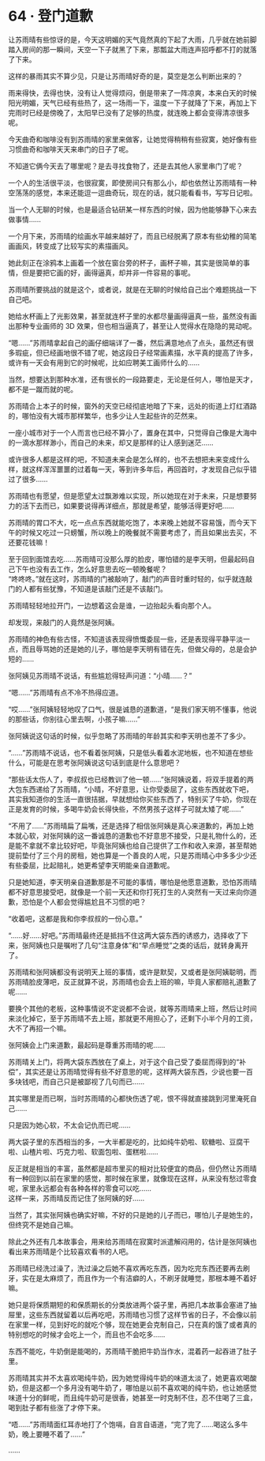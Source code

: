 <link rel="stylesheet" href="../styles/text.css"/>
<h1>64 · 登门道歉</h1>

让苏雨晴有些惊讶的是，今天这明媚的天气竟然真的下起了大雨，几乎就在她前脚踏入房间的那一瞬间，天空一下子就黑了下来，那瓢盆大雨连声招呼都不打的就落了下来。

这样的暴雨其实不算少见，只是让苏雨晴好奇的是，莫空是怎么判断出来的？

雨来得快，去得也快，没有让人觉得烦闷，倒是带来了一阵凉爽，本来白天的时候阳光明媚，天气已经有些热了，这一场雨一下，温度一下子就降了下来，再加上下完雨时已经是傍晚了，太阳早已没有了足够的热度，就连晚上都会变得清凉很多呢。

今天曲奇和咖啡没有到苏雨晴的家里来做客，让她觉得稍稍有些寂寞，她好像有些习惯曲奇和咖啡天天来串门的日子了呢。

不知道它俩今天去了哪里呢？是去寻找食物了，还是去其他人家里串门了呢？

一个人的生活很平淡，也很寂寞，即使房间只有那么小，却也依然让苏雨晴有一种空荡荡的感觉，本来还能逗一逗曲奇玩，现在的话，就只能看看书，写写日记啦。

当一个人无聊的时候，也是最适合钻研某一样东西的时候，因为他能够静下心来去做事情……

一个月下来，苏雨晴的绘画水平越来越好了，而且已经脱离了原本有些幼稚的简笔画画风，转变成了比较写实的素描画风。

她此刻正在涂鸦本上画着一个放在窗台旁的杯子，画杯子嘛，其实是很简单的事情，但是要把它画的好，画得逼真，却并非一件容易的事呢。

苏雨晴所要挑战的就是这个，或者说，就是在无聊的时候给自己出个难题挑战一下自己吧。

她给水杯画上了光影效果，甚至就连杯子里的水都尽量画得逼真一些，虽然没有画出那种专业画师的 3D 效果，但也相当逼真了，甚至让人觉得水在隐隐的晃动呢。

“嗯……”苏雨晴拿起自己的画仔细端详了一番，然后满意地点了点头，虽然还有很多瑕疵，但已经画地很不错了呢，她这段日子经常画素描，水平真的提高了许多，或许有一天会有用到它的时候呢，比如应聘美工画师什么的……

当然，想要达到那种水准，还有很长的一段路要走，无论是任何人，哪怕是天才，都不是一蹴而就的呢。

苏雨晴合上本子的时候，窗外的天空已经彻底地暗了下来，远处的街道上灯红酒路的，哪怕没有大城市那样繁华，也多少让人生起些许的茫然来。

一座小城市对于一个人而言也已经不算小了，置身在其中，只觉得自己像是大海中的一滴水那样渺小，而自己的未来，却又是那样的让人感到迷茫……

或许很多人都是这样的吧，不知道未来会是怎么样的，也不去想把未来变成什么样，就这样浑浑噩噩的过着每一天，等到许多年后，再回首时，才发现自己似乎错过了很多……

苏雨晴也有愿望，但是愿望太过飘渺难以实现，所以她现在对于未来，只是想要努力的活下去而已，如果要说得再详细点，那就是希望，能够活得更好吧……

苏雨晴的胃口不大，吃一点点东西就能吃饱了，本来晚上她就不容易饿，而今天下午的时候又吃过一只螃蟹，所以晚上的晚餐就不需要考虑了，而且如果出去买，不还要花钱嘛！

至于回到面馆去吃……苏雨晴可没那么厚的脸皮，哪怕错的是李天明，但最起码自己下午也没有去工作，怎么好意思去吃一顿晚餐呢？\
“咚咚咚。”就在这时，苏雨晴的门被敲响了，敲门的声音时重时轻的，似乎就连敲门的人都有些犹豫，不知道是该敲门还是不该敲门。

苏雨晴轻轻地拉开门，一边想着这会是谁，一边抬起头看向那个人。

却发现，来敲门的人竟然是张阿姨。

苏雨晴的神色有些古怪，不知道该表现得愤慨委屈一些，还是表现得平静平淡一点，而且辱骂她的还是她的儿子，哪怕是李天明有错在先，但做父母的，总是会护短的……

张阿姨见苏雨晴不说话，有些尴尬得轻声问道：“小晴……？”

“嗯……”苏雨晴有点不冷不热得应道。

“哎……”张阿姨轻轻地叹了口气，很是诚恳的道歉道，“是我们家天明不懂事，他说的那些话，你别往心里去啊，小孩子嘛……”

张阿姨说这句话的时候，似乎忽略了苏雨晴的年龄其实和李天明也差不了多少。

“……”苏雨晴不说话，也不看着张阿姨，只是低头看着水泥地板，也不知道在想些什么，可能是在思考张阿姨说这句话到底是什么意思吧？

“那些话太伤人了，李叔叔也已经教训了他一顿……”张阿姨说着，将双手提着的两大包东西递给了苏雨晴，“小晴，不好意思，让你受委屈了，这些东西就收下吧，其实我知道你的生活一直很拮据，早就想给你买些东西了，特别买了牛奶，你现在正是发育的时候，多喝牛奶会长得快些，不然男孩子这样子可就太矮了呢……”

“不用了……”苏雨晴扁了扁嘴，还是选择了相信张阿姨是真心来道歉的，再加上她本就心软，对张阿姨的这一番诚恳的道歉也不好意思不接受，只是礼物什么的，还是能不拿就不拿比较好吧，毕竟张阿姨也给自己提供了工作和收入来源，甚至帮她提前垫付了三个月的房租，她也算是一个善良的人呢，只是苏雨晴心中多多少少还有些委屈，比起赔礼，她更希望李天明能亲自道歉呢。

只是她知道，李天明亲自道歉那是不可能的事情，哪怕是他愿意道歉，恐怕苏雨晴都不好意思接受吧，就像是一个前一天还和你打死打生的人突然有一天过来向你道歉，恐怕是个人都会觉得尴尬且不习惯的吧？

“收着吧，这都是我和你李叔叔的一份心意。”

“……好……好吧。”苏雨晴最终还是抵挡不住这两大袋东西的诱惑力，选择收了下来，张阿姨也只是嘱咐了几句“注意身体”和“早点睡觉”之类的话后，就转身离开了。

苏雨晴和张阿姨都没有说明天上班的事情，或许是默契，又或者是张阿姨聪明，而苏雨晴脸皮薄吧，反正就算不说，苏雨晴也会去上班的嘛，毕竟人家都赔礼道歉了呢……

要换个其他的老板，这种事情说不定说都不会说，就等苏雨晴来上班，然后让时间来淡化掉它，至于苏雨晴不去上班，那就更不用担心了，还剩下小半个月的工资，大不了再招一个嘛。

张阿姨会上门来道歉，最起码是尊重苏雨晴的呢……

苏雨晴关上门，将两大袋东西放在了桌上，对于这个自己受了委屈而得到的“补偿”，其实还是让苏雨晴觉得有些不好意思的呢，这样两大袋东西，少说也要一百多块钱吧，而自己只是被鄙视了几句而已……

其实哪里是而已啊，当时苏雨晴的心都快伤透了呢，恨不得就直接跳到河里淹死自己……

只是因为她心软，不太会记仇而已呢……

两大袋子里的东西相当的多，一大半都是吃的，比如纯牛奶啦、软糖啦、豆腐干啦、山楂片啦、巧克力啦、软面包啦、蛋糕啦……

反正就是相当的丰富，虽然都是超市里买的相对比较便宜的商品，但仍然让苏雨晴有一种回到以前在家里的感觉，那时候在家里，就像现在这样，从来没有愁过零食呢，家里永远都会有各种各样的零食可以吃……\
这样一来，苏雨晴反而记住了张阿姨的好……

当然了，其实张阿姨也确实好嘛，不好的只是她的儿子而已，哪怕儿子是她生的，但终究不是她自己嘛。

除此之外还有几本故事会，用来给苏雨晴在寂寞时派遣解闷用的，估计是张阿姨也看出来苏雨晴是个比较喜欢看书的人吧。

苏雨晴已经洗过澡了，洗过澡之后她不喜欢再吃东西，因为吃完东西还要再去刷牙，实在是太麻烦了，而且作为一个有洁癖的人，不刷牙就睡觉，那根本睡不着好嘛。

她只是将保质期短的和保质期长的分类放进两个袋子里，再把几本故事会塞进了抽屉里，这些东西就留着以后再吃吧，苏雨晴也习惯了这样节省的日子，不会像以前在家里一样，见到好吃的就吃个够，现在她更会克制自己，只在真的饿了或者真的特别想吃的时候才会吃上一个，而且也不会吃多……

东西不能吃，牛奶倒是能喝的，苏雨晴干脆把牛奶当作水，混着药一起吞进了肚子里。

苏雨晴其实并不太喜欢喝纯牛奶，因为她觉得纯牛奶的味道太淡了，她更喜欢喝酸奶，但是这都一个多月没有喝牛奶了，哪怕是以前不喜欢喝的纯牛奶，也让她感觉味道十分的鲜呢，而且纯牛奶可是很香，她甚至一时克制不住，忍不住喝了三盒，喝到肚子都有些涨了才停下来。

“唔……”苏雨晴面红耳赤地打了个饱嗝，自言自语道，“完了完了……喝这么多牛奶，晚上要睡不着了……”

……
